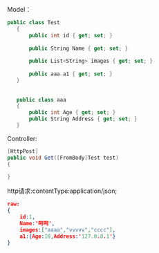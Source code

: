 Model：

```csharp
public class Test
   {
       public int id { get; set; }
 
       public String Name { get; set; }
 
       public List<String> images { get; set; }
 
       public aaa a1 { get; set; }
   }
 
 
   public class aaa
   {
       public int Age { get; set; }
       public String Address { get; set; }
   }
```

Controller:

```csharp
[HttpPost]
public void Get([FromBody]Test test)
{
            
}
```

http请求:contentType:application/json;
```JSON
raw:
{
	id:1, 　　
	Name:'呵呵', 　　
	images:["aaaa","vvvvv","cccc"], 　　
	a1:{Age:18,Address:'127.0.0.1'} 
}
```